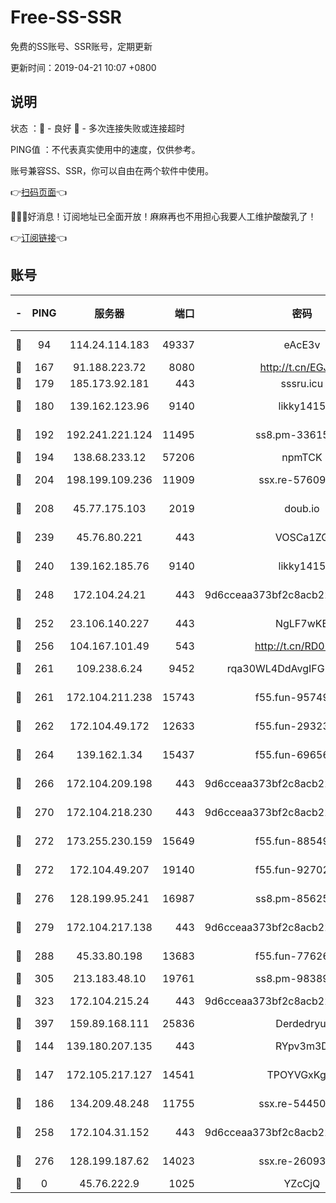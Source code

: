 # Free-SS-SSR

免费的SS账号、SSR账号，定期更新

更新时间：2019-04-21 10:07 +0800

## 说明

状态     ：🙂 - 良好 🙁 - 多次连接失败或连接超时

PING值   ：不代表真实使用中的速度，仅供参考。

账号兼容SS、SSR，你可以自由在两个软件中使用。

👉[扫码页面](https://liesauer.github.io/Free-SS-SSR/)👈

🎉🎉🎉好消息！订阅地址已全面开放！麻麻再也不用担心我要人工维护酸酸乳了！

👉[订阅链接](https://www.liesauer.net/yogurt/subscribe?ACCESS_TOKEN=DAYxR3mMaZAsaqUb)👈

## 账号

|-|PING|服务器|端口|密码|加密方式|区域|
|:----:|:----:|:-----:|-----:|:----:|:----:|:----:|
|🙂|94|114.24.114.183|49337|eAcE3v|chacha20-ietf|TW|
|🙂|167|91.188.223.72|8080|http://t.cn/EGJIyrl|rc4-md5|RU|
|🙂|179|185.173.92.181|443|sssru.icu|rc4-md5|RU|
|🙂|180|139.162.123.96|9140|likky1415|aes-256-cfb|JP|
|🙂|192|192.241.221.124|11495|ss8.pm-33615619|aes-256-cfb|US|
|🙂|194|138.68.233.12|57206|npmTCK|rc4-md5|US|
|🙂|204|198.199.109.236|11909|ssx.re-57609890|aes-256-cfb|US|
|🙂|208|45.77.175.103|2019|doub.io|aes-128-ctr|SG|
|🙂|239|45.76.80.221|443|VOSCa1ZG|aes-256-cfb|DE|
|🙂|240|139.162.185.76|9140|likky1415|aes-256-cfb|DE|
|🙂|248|172.104.24.21|443|9d6cceaa373bf2c8acb22e60b6a58be6|aes-256-cfb|US|
|🙂|252|23.106.140.227|443|NgLF7wKB|aes-256-cfb|US|
|🙂|256|104.167.101.49|543|http://t.cn/RD0D7sx|rc4-md5|CA|
|🙂|261|109.238.6.24|9452|rqa30WL4DdAvgIFG6Fs3znzTa|aes-256-cfb|FR|
|🙂|261|172.104.211.238|15743|f55.fun-95749894|aes-256-cfb|US|
|🙂|262|172.104.49.172|12633|f55.fun-29323678|aes-256-cfb|SG|
|🙂|264|139.162.1.34|15437|f55.fun-69656616|aes-256-cfb|SG|
|🙂|266|172.104.209.198|443|9d6cceaa373bf2c8acb22e60b6a58be6|aes-256-cfb|US|
|🙂|270|172.104.218.230|443|9d6cceaa373bf2c8acb22e60b6a58be6|aes-256-cfb|US|
|🙂|272|173.255.230.159|15649|f55.fun-88549751|aes-256-cfb|US|
|🙂|272|172.104.49.207|19140|f55.fun-92702028|aes-256-cfb|SG|
|🙂|276|128.199.95.241|16987|ss8.pm-85625063|aes-256-cfb|SG|
|🙂|279|172.104.217.138|443|9d6cceaa373bf2c8acb22e60b6a58be6|aes-256-cfb|US|
|🙂|288|45.33.80.198|13683|f55.fun-77626498|aes-256-cfb|US|
|🙂|305|213.183.48.10|19761|ss8.pm-98389702|rc4-md5|RU|
|🙂|323|172.104.215.24|443|9d6cceaa373bf2c8acb22e60b6a58be6|aes-256-cfb|US|
|🙂|397|159.89.168.111|25836|Derdedryuj|chacha20|IN|
|🙂|144|139.180.207.135|443|RYpv3m3D|aes-256-cfb|JP|
|🙂|147|172.105.217.127|14541|TPOYVGxKglpi|aes-256-cfb|JP|
|🙂|186|134.209.48.248|11755|ssx.re-54450918|aes-256-cfb|US|
|🙂|258|172.104.31.152|443|9d6cceaa373bf2c8acb22e60b6a58be6|aes-256-cfb|US|
|🙁|276|128.199.187.62|14023|ssx.re-26093791|aes-256-cfb|SG|
|🙁|0|45.76.222.9|1025|YZcCjQ|rc4-md5|JP|
